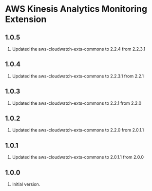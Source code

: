 # AWS Kinesis Analytics Monitoring Extension

## 1.0.5
1. Updated the aws-cloudwatch-exts-commons to 2.2.4 from 2.2.3.1

## 1.0.4
1. Updated the aws-cloudwatch-exts-commons to 2.2.3.1 from 2.2.1

## 1.0.3
1. Updated the aws-cloudwatch-exts-commons to 2.2.1 from 2.2.0

## 1.0.2
1. Updated the aws-cloudwatch-exts-commons to 2.2.0 from 2.0.1.1

## 1.0.1
1. Updated the aws-cloudwatch-exts-commons to 2.0.1.1 from 2.0.0

## 1.0.0
1. Initial version.
